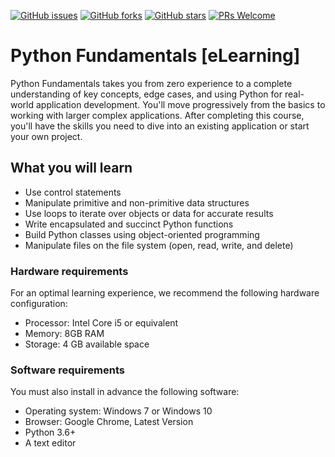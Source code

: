 [![GitHub issues](https://img.shields.io/github/issues/TrainingByPackt/Practical-Projects-with-Keras-2X.svg)](https://github.com/TrainingByPackt/Practical-Projects-with-Keras-2X/issues)
[![GitHub forks](https://img.shields.io/github/forks/TrainingByPackt/Python-Fundamentals-eLearning.svg)](https://github.com/TrainingByPackt/Python-Fundamentals-eLearning/network)
[![GitHub stars](https://img.shields.io/github/stars/TrainingByPackt/Python-Fundamentals-eLearning.svg)](https://github.com/TrainingByPackt/Python-Fundamentals-eLearning/stargazers)
[![PRs Welcome](https://img.shields.io/badge/PRs-welcome-brightgreen.svg)](https://github.com/TrainingByPackt/Python-Fundamentals-eLearning/pulls)



# Python Fundamentals [eLearning]
Python Fundamentals takes you from zero experience to a complete understanding of key concepts, edge cases, and using Python for real-world application development. You'll move progressively from the basics to working with larger complex applications. After completing this course, you'll have the skills you need to dive into an existing application or start your own project.

## What you will learn
* Use control statements
* Manipulate primitive and non-primitive data structures
* Use loops to iterate over objects or data for accurate results
* Write encapsulated and succinct Python functions
* Build Python classes using object-oriented programming
* Manipulate files on the file system (open, read, write, and delete)

### Hardware requirements
For an optimal learning experience, we recommend the following hardware configuration:
* Processor: Intel Core i5 or equivalent
* Memory: 8GB RAM
* Storage: 4 GB available space

### Software requirements
You must also install in advance the following software:
* Operating system: Windows 7 or Windows 10
* Browser: Google Chrome, Latest Version
* Python 3.6+
* A text editor





